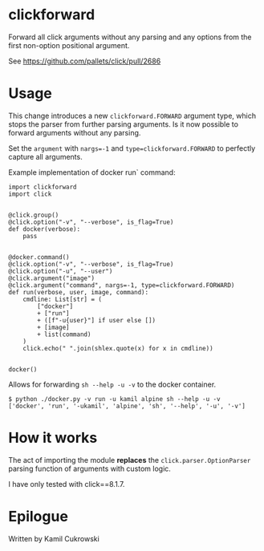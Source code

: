 # clickforward

Forward all click arguments without any parsing and any options from the first
non-option positional argument.

See https://github.com/pallets/click/pull/2686

# Usage

This change introduces a new `clickforward.FORWARD` argument type, which
stops the parser from further parsing arguments. Is it now possible to
forward arguments without any parsing.

Set the `argument` with `nargs=-1` and `type=clickforward.FORWARD` to
perfectly capture all arguments.

Example implementation of docker run` command:

```
import clickforward
import click


@click.group()
@click.option("-v", "--verbose", is_flag=True)
def docker(verbose):
    pass


@docker.command()
@click.option("-v", "--verbose", is_flag=True)
@click.option("-u", "--user")
@click.argument("image")
@click.argument("command", nargs=-1, type=clickforward.FORWARD)
def run(verbose, user, image, command):
    cmdline: List[str] = (
        ["docker"]
        + ["run"]
        + ([f"-u{user}"] if user else [])
        + [image]
        + list(command)
    )
    click.echo(" ".join(shlex.quote(x) for x in cmdline))


docker()
```

Allows for forwarding `sh --help -u -v` to the docker container.

```
$ python ./docker.py -v run -u kamil alpine sh --help -u -v
['docker', 'run', '-ukamil', 'alpine', 'sh', '--help', '-u', '-v']
```

# How it works

The act of importing the module __replaces__ the `click.parser.OptionParser`
parsing function of arguments with custom logic.

I have only tested with click==8.1.7.

# Epilogue

Written by Kamil Cukrowski

